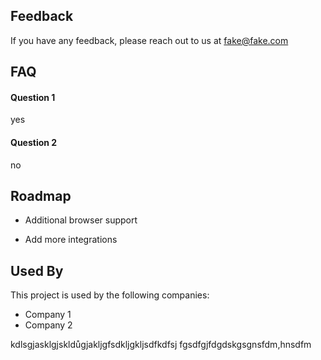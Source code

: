
## Feedback

If you have any feedback, please reach out to us at fake@fake.com


## FAQ

#### Question 1

yes

#### Question 2

no


## Roadmap

- Additional browser support

- Add more integrations


## Used By

This project is used by the following companies:

- Company 1
- Company 2

kdlsgjasklgjskldůgjakljgfsdkljgkljsdfkdfsj
fgsdfgjfdgdskgsgnsfdm,hnsdfm

